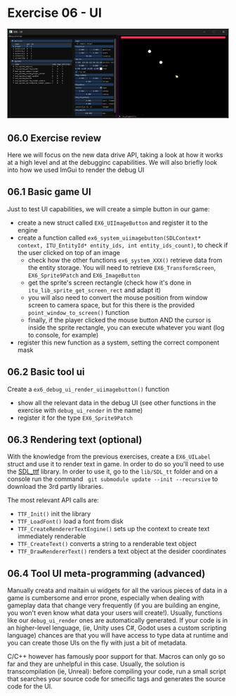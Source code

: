 # Exercise 06 - UI


![exercise_review](../media/e06_0.png)

## 06.0 Exercise review
Here we will focus on the new data drive API, taking a look at how it works at a high level and at the debugginc capabilities. We will also briefly look into how we used ImGui to render the debug UI

## 06.1 Basic game UI
Just to test UI capabilities, we will create a simple button in our game:
- create a new struct called `EX6_UIImageButton` and register it to the engine
- create a function called `ex6_system_uiimagebutton(SDLContext* context, ITU_EntityId* entity_ids, int entity_ids_count)`, to check if the user clicked on top of an image
	- check how the other functions `ex6_system_XXX()` retrieve data from the entity storage. You will need to retrieve `EX6_TransformScreen`, `EX6_Sprite9Patch` and `EX6_ImageButton`
	- get the sprite's screen rectangle (check how it's done in `itu_lib_sprite_get_screen_rect` and adapt it)
	- you will also need to convert the mouse position from window screen to camera space, but for this there is the provided `point_window_to_screen()` function
	- finally, if the player clicked the mouse button AND the cursor is inside the sprite rectangle, you can execute whatever you want (log to console, for example)
- register this new function as a system, setting the correct component mask

## 06.2 Basic tool ui
Create a `ex6_debug_ui_render_uiimagebutton()` function
- show all the relevant data in the debug UI (see other functions in the exercise with `debug_ui_render` in the name)
- register it for the type `EX6_Sprite9Patch`

## 06.3 Rendering text (optional)
With the knowledge from the previous exercises, create a `EX6_UILabel` struct and use it to render text in game. In order to do so you'll need to use the [SDL_ttf](https://github.com/libsdl-org/SDL_ttf) library.
In order to use it, go to the `lib/SDL_tt` folder and on a console run the command ` git submodule update --init --recursive` to download the 3rd partly libraries.

The most relevant API calls are:
- `TTF_Init()` init the library
- `TTF_LoadFont()` load a font from disk
- `TTF_CreateRendererTextEngine()` sets up the context to create text immediately renderable
- `TTF_CreateText()` converts a string to a renderable text object
- `TTF_DrawRendererText()` renders a text object at the desider coordinates

## 06.4 Tool UI meta-programming (advanced)
Manually creata and maitain ui widgets for all the various pieces of data in a game is cumbersome and error prone, especially when
dealing with gameplay data that change very frequently (if you are building an engine, you won't even know what data your users will create!).
Usually, functions like our `debug_ui_render` ones are automatically generated. If your code is in an higher-level lenguage, (ie, Unity uses C#,
Godot uses a custom scripting language) chances are that you will have access to type data at runtime and you can create those UIs on the fly with just a bit of metadata.

C/C++ however has famously poor support for that. Macros can only go so far and they are unhelpful in this case. Usually, the solution is transcompilation (ie, Unreal):
before compiling your code, run a small script that searches your source code for smecific tags and generates the source code for the UI.
